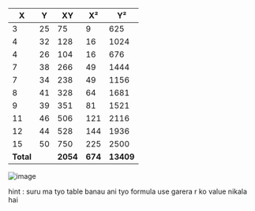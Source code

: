 

|  X  |  Y  |  XY  |  X²  |  Y²  |
|-----|-----|------|------|------|
|  3  | 25  |  75  |  9   | 625  |
|  4  | 32  | 128  | 16   | 1024 |
|  4  | 26  | 104  | 16   | 676  |
|  7  | 38  | 266  | 49   | 1444 |
|  7  | 34  | 238  | 49   | 1156 |
|  8  | 41  | 328  | 64   | 1681 |
|  9  | 39  | 351  | 81   | 1521 |
| 11  | 46  | 506  | 121  | 2116 |
| 12  | 44  | 528  | 144  | 1936 |
| 15  | 50  | 750  | 225  | 2500 |
| **Total** |     | **2054** | **674** | **13409** |

![image](https://github.com/user-attachments/assets/45ad97fd-0a01-4376-8cce-d3b251e33bd9)

hint : suru ma tyo table banau  ani tyo formula use garera r ko value nikala hai
